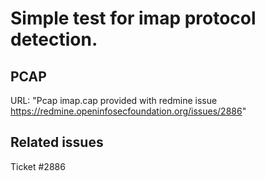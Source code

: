 # Simple test for imap protocol detection.

## PCAP

URL: "Pcap imap.cap provided with redmine issue https://redmine.openinfosecfoundation.org/issues/2886"

## Related issues

Ticket #2886

